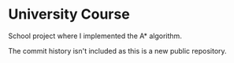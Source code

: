 # University Course 
School project where I implemented the A* algorithm. 

The commit history isn't included as this is a new public repository.

